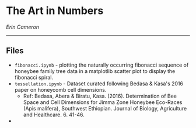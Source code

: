 # The Art in Numbers

*Erin Cameron*

---

## Files
* `fibonacci.ipynb` - plotting the naturally occurring fibonacci sequence of honeybee family tree data in a matplotlib scatter plot to display the fibonacci spiral.
* `tessellation.ipynb` - Dataset curated following Bedasa & Kasa's 2016 paper on honeycomb cell dimensions.
    * Ref: Bedasa, Abera & Biratu, Kasa. (2016). Determination of Bee Space and Cell Dimensions for Jimma Zone Honeybee Eco-Races (Apis malifera), Southwest Ethiopian. Journal of Biology, Agriculture and Healthcare. 6. 41-46. 
* 